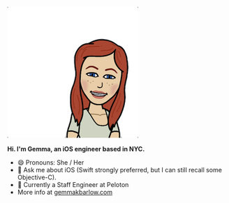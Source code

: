 <img src="https://github.com/gemmakbarlow/gemmakbarlow/blob/main/gemma-hi-banner.png?raw=true " alt="Gemma's Bitmoji. Image of a woman smiling." /></td>

<b>Hi. I'm Gemma, an iOS engineer based in NYC. </b>

<ul>
<li>😄 Pronouns: She / Her</li>
<li>💬 Ask me about iOS (Swift strongly preferred, but I can still recall some Objective-C).</li> 
<li>🚴 Currently a Staff Engineer at Peloton</li>
<li>More info at <a href="https://www.gemmakbarlow.com">gemmakbarlow.com</a></li>
</ul>
